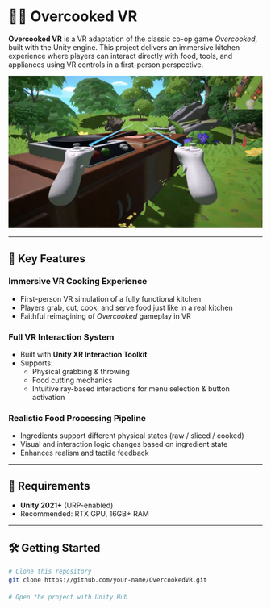 # 👨‍🍳 Overcooked VR

**Overcooked VR** is a VR adaptation of the classic co-op game *Overcooked*, built with the Unity engine. This project delivers an immersive kitchen experience where players can interact directly with food, tools, and appliances using VR controls in a first-person perspective.

![Demo Screenshot](img.jpg)

---

## 🔑 Key Features

### Immersive VR Cooking Experience  
- First-person VR simulation of a fully functional kitchen  
- Players grab, cut, cook, and serve food just like in a real kitchen  
- Faithful reimagining of *Overcooked* gameplay in VR

### Full VR Interaction System  
- Built with **Unity XR Interaction Toolkit**  
- Supports:
  - Physical grabbing & throwing  
  - Food cutting mechanics  
  - Intuitive ray-based interactions for menu selection & button activation

### Realistic Food Processing Pipeline  
- Ingredients support different physical states (raw / sliced / cooked)  
- Visual and interaction logic changes based on ingredient state  
- Enhances realism and tactile feedback
---

## 🚀 Requirements

- **Unity 2021+** (URP-enabled)  
- Recommended: RTX GPU, 16GB+ RAM

---


## 🛠️ Getting Started

```bash
# Clone this repository
git clone https://github.com/your-name/OvercookedVR.git

# Open the project with Unity Hub